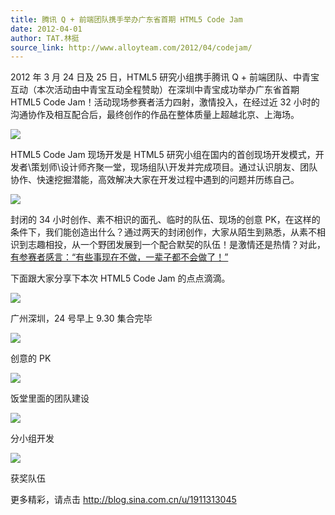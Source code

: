 ```yaml
---
title: 腾讯 Q + 前端团队携手举办广东省首期 HTML5 Code Jam
date: 2012-04-01
author: TAT.林挺
source_link: http://www.alloyteam.com/2012/04/codejam/
---
```


<!-- {% raw %} - for jekyll -->

2012 年 3 月 24 日及 25 日，HTML5 研究小组携手腾讯 Q + 前端团队、中青宝互动（本次活动由中青宝互动全程赞助）在深圳中青宝成功举办广东省首期 HTML5 Code Jam！活动现场参赛者活力四射，激情投入，在经过近 32 小时的沟通协作及相互配合后，最终创作的作品在整体质量上超越北京、上海场。

![](http://file.service.qq.com/qqfans-files/uploadfile2012/3/30/164550.jpg)

HTML5 Code Jam 现场开发是 HTML5 研究小组在国内的首创现场开发模式，开发者\\策划师\\设计师齐聚一堂，现场组队\\开发并完成项目。通过认识朋友、团队协作、快速挖掘潜能，高效解决大家在开发过程中遇到的问题并历练自己。

![](http://file.service.qq.com/qqfans-files/uploadfile2012/3/30/163652.jpg)

封闭的 34 小时创作、素不相识的面孔、临时的队伍、现场的创意 PK，在这样的条件下，我们能创造出什么？通过两天的封闭创作，大家从陌生到熟悉，从素不相识到志趣相投，从一个野团发展到一个配合默契的队伍！是激情还是热情？对此，[有参赛者感言：“有些事现在不做，一辈子都不会做了！”](http://www.mhtml5.com/2012/03/4686.html)

下面跟大家分享下本次 HTML5 Code Jam 的点点滴滴。

![](http://file.service.qq.com/qqfans-files/uploadfile2012/3/30/163741.jpg)

广州深圳，24 号早上 9.30 集合完毕

![](http://file.service.qq.com/qqfans-files/uploadfile2012/3/30/163750.jpg)

创意的 PK

![](http://file.service.qq.com/qqfans-files/uploadfile2012/3/30/16380.jpg)

饭堂里面的团队建设

![](http://file.service.qq.com/qqfans-files/uploadfile2012/3/30/163811.jpg)

分小组开发

![](http://file.service.qq.com/qqfans-files/uploadfile2012/3/30/163819.jpg)

获奖队伍

更多精彩，请点击 <http://blog.sina.com.cn/u/1911313045>

<!-- {% endraw %} - for jekyll -->